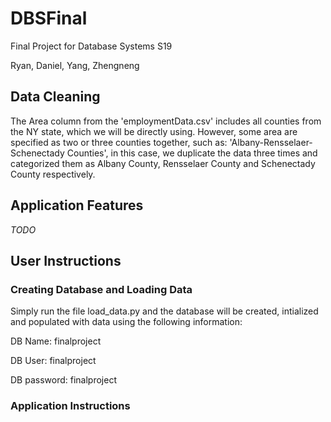 # DBSFinal
Final Project for Database Systems S19

Ryan, Daniel, Yang, Zhengneng

## Data Cleaning
The Area column from the 'employmentData.csv' includes all counties from the NY state, which we will be directly using. However, some area are specified as two or three counties together, such as: 'Albany-Rensselaer-Schenectady Counties', in this case, we duplicate the data three times and categorized them as Albany County, Rensselaer County and Schenectady County respectively. 

## Application Features

*TODO*

## User Instructions

### Creating Database and Loading Data
Simply run the file load_data.py and the database will be created, intialized and populated with data using the following information:

DB Name: 	finalproject

DB User: 	finalproject

DB password:	finalproject

### Application Instructions
 

